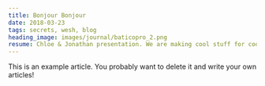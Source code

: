 ```yaml
---
title: Bonjour Bonjour
date: 2018-03-23
tags: secrets, wesh, blog
heading_image: images/journal/baticopro_2.png
resume: Chloe & Jonathan presentation. We are making cool stuff for cool company. Just let us know by email if you would like a design from us. We design visual identity ...
---
```


This is an example article. You probably want to delete it and write your own articles!